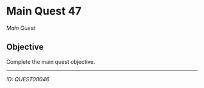 # Main Quest 47

*Main Quest*

## Objective
Complete the main quest objective.

---
*ID: QUEST00046*